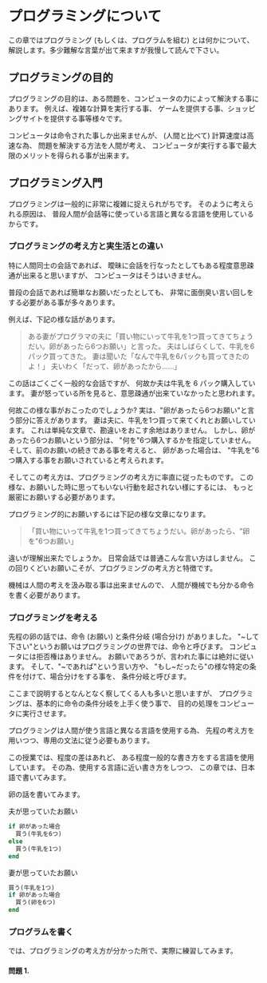 プログラミングについて
===================

この章ではプログラミング (もしくは、プログラムを組む) とは何かについて、
解説します。多少難解な言葉が出て来ますが我慢して読んで下さい。

## プログラミングの目的

プログラミングの目的は、ある問題を、コンピュータの力によって解決する事にあります。
例えば、複雑な計算を実行する事、
ゲームを提供する事、ショッピングサイトを提供する事等様々です。

コンピュータは命令された事しか出来ませんが、
(人間と比べて) 計算速度は高速な為、
問題を解決する方法を人間が考え、
コンピュータが実行する事で最大限のメリットを得られる事が出来ます。

## プログラミング入門

プログラミングは一般的に非常に複雑に捉えられがちです。
そのように考えられる原因は、
普段人間が会話等に使っている言語と異なる言語を使用しているからです。

### プログラミングの考え方と実生活との違い

特に人間同士の会話であれば、
曖昧に会話を行なったとしてもある程度意思疎通が出来ると思いますが、
コンピュータはそうはいきません。

普段の会話であれば簡単なお願いだったとしても、
非常に面倒臭い言い回しをする必要がある事が多々あります。

例えば、下記の様な話があります。
> ある妻がプログラマの夫に「買い物にいって牛乳を1つ買ってきてちょうだい。卵があったら6つお願い」と言った。
> 夫はしばらくして、牛乳を6パック買ってきた。
> 妻は聞いた「なんで牛乳を6パックも買ってきたのよ！」
> 夫いわく「だって、卵があったから……」

この話はごくごく一般的な会話ですが、
何故か夫は牛乳を 6 パック購入しています。
妻が怒っている所を見ると、意思疎通が出来ていなかったと思われます。

何故この様な事がおこったのでしょうか?
実は、"卵があったら6つお願い"と言う部分に答えがあります。
妻は夫に、牛乳を1つ買って来てくれとお願いしています。
これは単純な文章で、勘違いをおこす余地はありません。
しかし、卵があったら6つお願いという部分は、
"何を"6つ購入するかを指定していません。
そして、前のお願いの続きである事を考えると、
卵があった場合は、
"牛乳を"6つ購入する事をお願いされていると考えられます。

そしてこの考え方は、プログラミングの考え方に率直に従ったものです。
この様な、お願いした時に思ってもいない行動を起されない様にするには、
もっと厳密にお願いする必要があります。

プログラミング的にお願いするには下記の様な文章になります。
> 「買い物にいって牛乳を1つ買ってきてちょうだい。卵があったら、"卵を"6つお願い」

違いが理解出来たでしょうか。
日常会話では普通こんな言い方はしません。
この回りくどいお願いこそが、プログラミングの考え方と特徴です。

機械は人間の考えを汲み取る事は出来ませんので、
人間が機械でも分かる命令を書く必要があります。

### プログラミングを考える

先程の卵の話では、命令 (お願い) と条件分岐 (場合分け) がありました。
"~して下さい"というお願いはプログラミングの世界では、命令と呼びます。
コンピュータには拒否権はありません。
お願いであろうが、言われた事には絶対に従います。
そして、"~であれば"という言い方や、
"もし~だったら"の様な特定の条件を付けて、場合分けをする事を、
条件分岐と呼びます。

ここまで説明するとなんとなく察してくる人も多いと思いますが、
プログラミングは、基本的に命令の条件分岐を上手く使う事で、
目的の処理をコンピュータに実行させます。

プログラミングは人間が使う言語と異なる言語を使用する為、
先程の考え方を用いつつ、専用の文法に従う必要もあります。

この授業では、程度の差はあれど、
ある程度一般的な書き方をする言語を使用しています。
その為、使用する言語に近い書き方をしつつ、
この章では、日本語で書いてみます。

卵の話を書いてみます。

夫が思っていたお願い
```Ruby
if 卵があった場合
  買う(牛乳を6つ)
else
  買う(牛乳を1つ)
end
```

妻が思っていたお願い
```Ruby
買う(牛乳を1つ)
if 卵があった場合
  買う(卵を6つ)
end
```

### プログラムを書く

では、プログラミングの考え方が分かった所で、実際に練習してみます。

#### 問題 1. 
